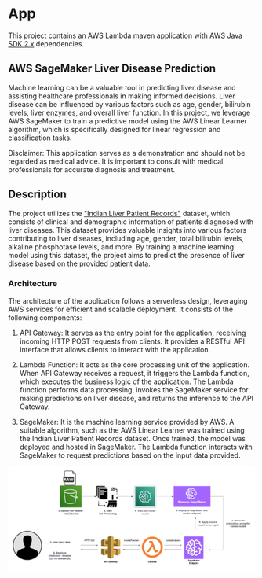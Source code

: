 # App

This project contains an AWS Lambda maven application with [AWS Java SDK 2.x](https://github.com/aws/aws-sdk-java-v2) dependencies.

## AWS SageMaker Liver Disease Prediction

Machine learning can be a valuable tool in predicting liver disease and assisting healthcare professionals in making informed decisions. Liver disease can be influenced by various factors such as age, gender, bilirubin levels, liver enzymes, and overall liver function. In this project, we leverage AWS SageMaker to train a predictive model using the AWS Linear Learner algorithm, which is specifically designed for linear regression and classification tasks.

Disclaimer: This application serves as a demonstration and should not be regarded as medical advice. It is important to consult with medical professionals for accurate diagnosis and treatment.

## Description

The project utilizes the ["Indian Liver Patient Records"](https://archive.ics.uci.edu/dataset/225/ilpd+indian+liver+patient+dataset) dataset, which consists of clinical and demographic information of patients diagnosed with liver diseases. This dataset provides valuable insights into various factors contributing to liver diseases, including age, gender, total bilirubin levels, alkaline phosphotase levels, and more. By training a machine learning model using this dataset, the project aims to predict the presence of liver disease based on the provided patient data.

### Architecture
The architecture of the application follows a serverless design, leveraging AWS services for efficient and scalable deployment. It consists of the following components:

1. API Gateway: It serves as the entry point for the application, receiving incoming HTTP POST requests from clients. It provides a RESTful API interface that allows clients to interact with the application.

2. Lambda Function: It acts as the core processing unit of the application. When API Gateway receives a request, it triggers the Lambda function, which executes the business logic of the application. The Lambda function performs data processing, invokes the SageMaker service for making predictions on liver disease, and returns the inference to the API Gateway.

3. SageMaker: It is the machine learning service provided by AWS. A suitable algorithm, such as the AWS Linear Learner was trained using the Indian Liver Patient Records dataset. Once trained, the model was deployed and hosted in SageMaker. The Lambda function interacts with SageMaker to request predictions based on the input data provided.

![architecture](src/main/resources/images/architecture.png)
